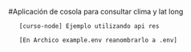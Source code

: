 #Aplicación de cosola para consultar clima y lat long
 ```
    [curso-node] Ejemplo utilizando api res

    [En Archico example.env reanombrarlo a .env]
 ```